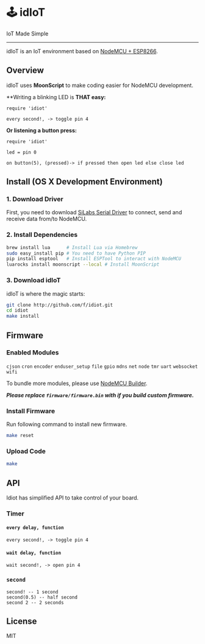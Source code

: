 # 🕹 idIoT
IoT Made Simple

---

idIoT is an IoT environment based on [NodeMCU + ESP8266](http://nodemcu.com/index_en.html).

## Overview

idIoT uses **MoonScript** to make coding easier for NodeMCU development.

**Writing a blinking LED is **THAT easy:**
```moonscript
require 'idiot'

every second!, -> toggle pin 4
```

**Or listening a button press:**
```moonscript
require 'idiot'

led = pin 0

on button(5), (pressed)-> if pressed then open led else close led
```

## Install (OS X Development Environment)

### 1. Download Driver
First, you need to download [SiLabs Serial Driver](https://www.silabs.com/Support%20Documents/Software/Mac_OSX_VCP_Driver.zip)
to connect, send and receive data from/to NodeMCU.

### 2. Install Dependencies
```bash
brew install lua      # Install Lua via Homebrew
sudo easy_install pip # You need to have Python PIP
pip install esptool   # Install ESPTool to interact with NodeMCU
luarocks install moonscript --local # Install MoonScript
```

### 3. Download idIoT

idIoT is where the magic starts:

```bash
git clone http://github.com/f/idiot.git
cd idiot
make install
```

## Firmware

### Enabled Modules
`cjson` `cron` `encoder` `enduser_setup` `file` `gpio`
`mdns` `net` `node` `tmr` `uart` `websocket` `wifi`

To bundle more modules, please use [NodeMCU Builder](https://nodemcu-build.com).

**_Please replace `firmware/firmware.bin` with if you build custom firmware._**

### Install Firmware

Run following command to install new firmware.

```bash
make reset
```
### Upload Code

```bash
make
```

## API

Idiot has simplified API to take control of your board.

### Timer

#### `every delay, function`

```moonscript
every second!, -> toggle pin 4
```

#### `wait delay, function`

```moonscript
wait second!, -> open pin 4
```

### `second`

```moonscript
second! -- 1 second
second(0.5) -- half second
second 2 -- 2 seconds
```

## License

MIT
